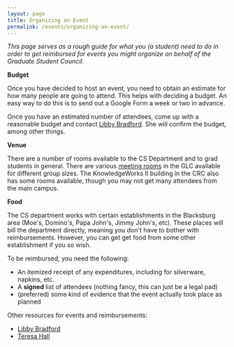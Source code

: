 ```yaml
---
layout: page
title: Organizing an Event 
permalink: /events/organizing-an-event/
---
```


_This page serves as a rough guide for what you (a student) need to do in order to get reimbursed for events you might organize on behalf of the Graduate Student Council._

**Budget**

Once you have decided to host an event, you need to obtain an estimate for how many people are going to attend.
This helps with deciding a budget.
An easy way to do this is to send out a Google Form a week or two in advance.

Once you have an estimated number of attendees, come up with a reasonable budget and contact [Libby Bradford](mailto:bradfolg@vt.edu).
She will confirm the budget, among other things.

**Venue**

There are a number of rooms available to the CS Department and to grad students in general.
There are various [meeting rooms](https://graduatelifecenter.vt.edu/space-reservations.html) in the GLC available for different group sizes.
The KnowledgeWorks II building in the CRC also has some rooms available, though you may not get many attendees from the main campus.

**Food**

The CS department works with certain establishments in the Blacksburg area (Moe's, Domino's, Papa John's, Jimmy John's, etc).
These places will bill the department directly, meaning you don't have to bother with reimbursements.
However, you can get get food from some other establishment if you so wish.

To be reimbursed, you need the following:
* An itemized receipt of any expenditures, including for silverware, napkins, etc.
* A **signed** list of attendees (nothing fancy, this can just be a legal pad)
* (preferred) some kind of evidence that the event actually took place as planned

Other resources for events and reimbursements:
* [Libby Bradford](mailto:bradfolg@vt.edu)
* [Teresa Hall](mailto:teresa@vt.edu)
